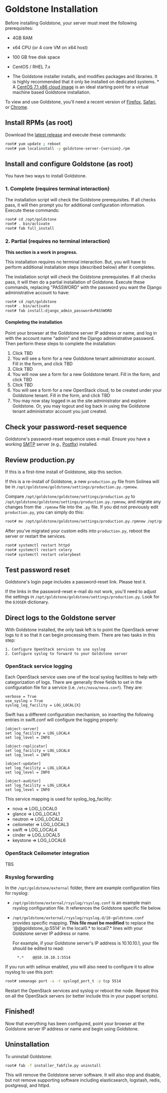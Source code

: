 # Goldstone Installation

Before installing Goldstone, your server must meet the following prerequisites:

* 4GB RAM
* x64 CPU (or 4 core VM on x64 host)
* 100 GB free disk space
* CentOS / RHEL 7.x

* The Goldstone installer installs, and modifies packages and libraries.  It is highly recommended that it only be installed on dedicated systems. *  A [CentOS 7.1 x86 cloud image](http://cloud.centos.org/centos/7/images/) is an ideal starting point for a virtual machine based Goldstone installation.

To view and use Goldstone, you'll need a recent version of [Firefox](https://www.mozilla.org/en-US/firefox/products/), [Safari](https://www.apple.com/safari/), or [Chrome](https://www.google.com/intl/en-US/chrome/browser).

## Install RPMs (as root)

Download the [latest release](https://github.com/Solinea/goldstone-server/releases) and execute these commands:

```bash
root# yum update ; reboot
root# yum localinstall -y goldstone-server-{version}.rpm
```

## Install and configure Goldstone (as root)

You have two ways to install Goldstone.

### 1. Complete (requires terminal interaction)

The installation script will check the Goldstone prerequisites. If all checks pass, it will then prompt you for additional configuration information. Execute these commands:

```bash
root# cd /opt/goldstone
root# . bin/activate
root# fab full_install
```

### 2. Partial (requires no terminal interaction)

**This section is a work in progress.**

This installation requires no terminal interaction. But, you will have to perform additional installation steps (described below) after it completes.

The installation script will check the Goldstone prerequisites. If all checks pass, it will then do a partial installation of Goldstone. Execute these commands, replacing "PASSWORD" with the password you want the Django administrative account to have:

```bash
root# cd /opt/goldstone
root# . bin/activate
root# fab install:django_admin_password=PASSWORD
```

#### Completing the installation

Point your browser at the Goldstone server IP address or name, and log in with the account name "admin" and the Django administrative password.  Then perform these steps to complete the installation:

1. Click TBD
2. You will see a form for a new Goldstone tenant administrator account. Fill in the form, and click TBD
1. Click TBD
2. You will now see a form for a new Goldstone tenant. Fill in the form, and click TBD
3. Click TBD
3. You will see a form for a new OpenStack cloud, to be created under your Goldstone tenant. Fill in the form, and click TBD
4. You may now stay logged in as the site administrator and explore Goldstone. Or, you may logout and log back in using the Goldstone tenant administrator account you just created.


## Check your password-reset sequence

Goldstone's password-reset sequence uses e-mail. Ensure you have a working [SMTP](https://en.wikipedia.org/wiki/Simple_Mail_Transfer_Protocol) server (e.g., [Postfix](http://www.postfix.org)) installed.

## Review production.py

If this is a first-time install of Goldstone, skip this section.

If this is a re-install of Goldstone, a new `production.py` file from Solinea will be in
`/opt/goldstone/goldstone/settings/production.py.rpmnew`.

Compare `/opt/goldstone/goldstone/settings/production.py` to
`/opt/goldstone/goldstone/settings/production.py.rpmnew`, and migrate any changes from the `.rpmnew` file into the `.py` file. If you did not previously edit `production.py`, you can simply do this:

```bash
root# mv /opt/goldstone/goldstone/settings/production.py.rpmnew /opt/goldstone/goldstone/settings.production.py.
```

After you've migrated your custom edits into `production.py`, reboot the server or restart the services.

```bash
root# systemctl restart httpd
root# systemctl restart celery
root# systemctl restart celerybeat
```

## Test password reset

Goldstone's login page includes a password-reset link. Please test it.

If the links in the password-reset e-mail do not work, you'll need to adjust the settings in `/opt/goldstone/goldstone/settings/production.py`. Look for the `DJOSER` dictionary.


## Direct logs to the Goldstone server

With Goldstone installed, the only task left is to point the OpenStack server logs to it so that it can begin processing them. There are two tasks in this step:

    1. Configure OpenStack services to use syslog
    2. Configure syslog to forward to your Goldstone server


### OpenStack service logging

Each OpenStack service uses one of the local syslog facilities to help with categorization of logs.  There are generally three fields to set in the configuration file for a service (i.e. `/etc/nova/nova.conf`).  They are:

    verbose = True
    use_syslog = True
    syslog_log_facility = LOG_LOCAL{X}

Swift has a different configuration mechanism, so inserting the following entries in swift.conf will configure the logging properly:

    [object-server]
    set log_facility = LOG_LOCAL4
    set log_level = INFO

    [object-replicator]
    set log_facility = LOG_LOCAL4
    set log_level = INFO

    [object-updater]
    set log_facility = LOG_LOCAL4
    set log_level = INFO

    [object-auditor]
    set log_facility = LOG_LOCAL4
    set log_level = INFO

This service mapping is used for syslog_log_facility:

* nova => LOG_LOCAL0
* glance => LOG_LOCAL1
* neutron => LOG_LOCAL2
* ceilometer => LOG_LOCAL3
* swift => LOG_LOCAL4
* cinder => LOG_LOCAL5
* keystone => LOG_LOCAL6


### OpenStack Ceilometer integration

TBS

### Rsyslog forwarding

In the `/opt/goldstone/external` folder, there are example configuration files for rsyslog:

* `/opt/goldstone/external/rsyslog/rsyslog.conf` is an example main rsyslog configuration file. It references the Goldstone specific file below.
* `/opt/goldstone/external/rsyslog/rsyslog.d/10-goldstone.conf` provides specific mapping. **This file must be modified** to replace the '@@goldstone_ip:5514' in the local0.* to local7.* lines with your Goldstone server IP address or name.

    For example, if your Goldstone server's IP address is 10.10.10.1, your file should be edited to read:

        *.*    @@10.10.10.1:5514    

If you run with selinux enabled, you will also need to configure it to allow rsyslog to use this port:

```bash
root# semanage port -a -t syslogd_port_t -p tcp 5514
```

Restart the OpenStack services and syslog or reboot the node. Repeat this on all the OpenStack servers (or better include this in your puppet scripts).


## Finished!

Now that everything has been configured, point your browser at the Goldstone server IP address or name and begin using Goldstone.

## Uninstallation

To uninstall Goldstone:
```bash
root# fab -f installer_fabfile.py uninstall
```

This will remove the Goldstone server software.  It will also stop and disable, but not remove supporting software including elasticsearch, logstash, redis, postgresql, and httpd.
